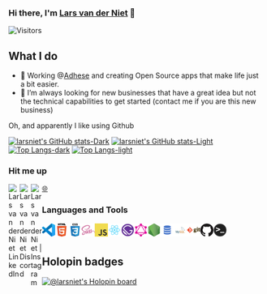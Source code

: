 ### Hi there, I'm [Lars van der Niet](https://larsvanderniet.nl/) 👋 
![Visitors](https://api.visitorbadge.io/api/visitors?path=https%3A%2F%2Fgithub.com%2Flarsniet&countColor=%2344cc11&style=flat-square&labelStyle=upper)

## What I do

- 🔭 Working @[Adhese](https://adhese.com/) and creating Open Source apps that make life just a bit easier. 
- 👯 I’m always looking for new businesses that have a great idea but not the technical capabilities to get started (contact me if you are this new business)

Oh, and apparently I like using Github

[![larsniet's GitHub stats-Dark](https://github-readme-stats.vercel.app/api?username=larsniet&show_icons=true&hide_border=true&count_private=true&hide=contribs&theme=dark#gh-dark-mode-only)](https://github.com/anuraghazra/github-readme-stats#gh-dark-mode-only)
[![larsniet's GitHub stats-Light](https://github-readme-stats.vercel.app/api?username=larsniet&show_icons=true&hide_border=true&&count_private=true&&hide=contribstheme=default#gh-light-mode-only)](https://github.com/anuraghazra/github-readme-stats#gh-light-mode-only)
[![Top Langs-dark](https://github-readme-stats.vercel.app/api/top-langs/?username=larsniet&theme=dark&layout=compact&count_private=true&show_icons=true&hide_border=true#gh-dark-mode-only)](https://github.com/anuraghazra/github-readme-stats#gh-dark-mode-only)
[![Top Langs-light](https://github-readme-stats.vercel.app/api/top-langs/?username=larsniet&theme=default&layout=compact&count_private=true&show_icons=true&hide_border=true#gh-light-mode-only)](https://github.com/anuraghazra/github-readme-stats#gh-light-mode-only)



### Hit me up

[:globe_with_meridians:](https://larsvanderniet.nl/)
[<img align="left" alt="Lars van der Niet LinkedIn" width="22px" src="https://raw.githubusercontent.com/peterthehan/peterthehan/master/assets/linkedin.svg" />](https://www.linkedin.com/in/lars-van-der-niet-055546182/)
[<img align="left" alt="Lars van der Niet Discord" width="22px" src="https://raw.githubusercontent.com/peterthehan/peterthehan/main/assets/discord.svg" />](https://discordapp.com/users/95259570091339776)
[<img align="left" alt="Lars van der Niet | Instagram" width="22px" src="https://raw.githubusercontent.com/gauravghongde/social-icons/master/SVG/Color/Instagram.svg" />](https://www.instagram.com/lvdniet/)

### Languages and Tools

<img align="left" alt="Visual Studio Code" width="26px" src="https://raw.githubusercontent.com/github/explore/80688e429a7d4ef2fca1e82350fe8e3517d3494d/topics/visual-studio-code/visual-studio-code.png" />
<img align="left" alt="HTML5" width="26px" src="https://raw.githubusercontent.com/github/explore/80688e429a7d4ef2fca1e82350fe8e3517d3494d/topics/html/html.png" />
<img align="left" alt="CSS3" width="26px" src="https://raw.githubusercontent.com/github/explore/80688e429a7d4ef2fca1e82350fe8e3517d3494d/topics/css/css.png" />
<img align="left" alt="Sass" width="26px" src="https://raw.githubusercontent.com/github/explore/80688e429a7d4ef2fca1e82350fe8e3517d3494d/topics/sass/sass.png" />
<img align="left" alt="JavaScript" width="26px" src="https://raw.githubusercontent.com/github/explore/80688e429a7d4ef2fca1e82350fe8e3517d3494d/topics/javascript/javascript.png" />
<img align="left" alt="React" width="26px" src="https://raw.githubusercontent.com/github/explore/80688e429a7d4ef2fca1e82350fe8e3517d3494d/topics/react/react.png" />
<img align="left" alt="Gatsby" width="26px" src="https://raw.githubusercontent.com/github/explore/e94815998e4e0713912fed477a1f346ec04c3da2/topics/gatsby/gatsby.png" />
<img align="left" alt="GraphQL" width="26px" src="https://raw.githubusercontent.com/github/explore/80688e429a7d4ef2fca1e82350fe8e3517d3494d/topics/graphql/graphql.png" />
<img align="left" alt="Node.js" width="26px" src="https://raw.githubusercontent.com/github/explore/80688e429a7d4ef2fca1e82350fe8e3517d3494d/topics/nodejs/nodejs.png" />
<img align="left" alt="SQL" width="26px" src="https://raw.githubusercontent.com/github/explore/80688e429a7d4ef2fca1e82350fe8e3517d3494d/topics/sql/sql.png" />
<img align="left" alt="MySQL" width="26px" src="https://raw.githubusercontent.com/github/explore/80688e429a7d4ef2fca1e82350fe8e3517d3494d/topics/mysql/mysql.png" />
<img align="left" alt="Git" width="26px" src="https://raw.githubusercontent.com/github/explore/80688e429a7d4ef2fca1e82350fe8e3517d3494d/topics/git/git.png" />
<img align="left" alt="GitHub" width="26px" src="https://raw.githubusercontent.com/github/explore/78df643247d429f6cc873026c0622819ad797942/topics/github/github.png" />
<img align="left" alt="Terminal" width="26px" src="https://raw.githubusercontent.com/github/explore/80688e429a7d4ef2fca1e82350fe8e3517d3494d/topics/terminal/terminal.png" />

<br />
<br />

## Holopin badges
[![@larsniet's Holopin board](https://holopin.io/api/user/board?user=larsniet)](https://holopin.io/@larsniet)
